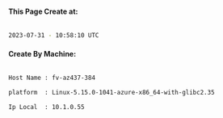 
   
#### This Page Create at:

```bash

2023-07-31 - 10:58:10 UTC

```

#### Create By Machine:

```bash

Host Name : fv-az437-384

platform  : Linux-5.15.0-1041-azure-x86_64-with-glibc2.35

Ip Local  : 10.1.0.55

```

